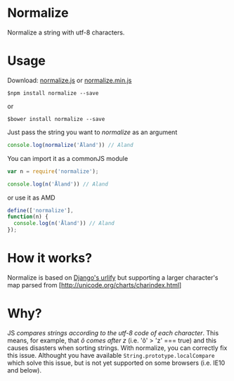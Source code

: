 # Normalize

Normalize a string with utf-8 characters.

# Usage

Download: [normalize.js](https://github.com/tehsis/normalize/blob/master/normalize.js) or [normalize.min.js](https://github.com/tehsis/normalize/blob/master/normalize.min.js)

```
$npm install normalize --save
```

or

```
$bower install normalize --save
```

Just pass the string you want to *normalize* as an argument

```javascript
console.log(normalize('Åland')) // Aland
```

You can import it as a commonJS module

```javascript
var n = require('normalize');

console.log(n('Åland')) // Aland
```

or use it as AMD

```javascript
define(['normalize'],
function(n) {
  console.log(n('Åland')) // Aland
});
```

# How it works?

Normalize is based on [Django's urlify](https://github.com/django/django/blob/master/django/contrib/admin/static/admin/js/urlify.js#L122) but supporting a
larger character's map parsed from [http://unicode.org/charts/charindex.html]

# Why?

JS _compares strings according to the utf-8 code of each character_. This means, for example, that *õ comes after z* (i.e. 'õ' > 'z' === true)
and this causes disasters when sorting strings. With normalize, you can correctly fix this issue.
Althought you have available `String.prototype.localCompare` which solve this issue, but is not yet supported on some browsers (i.e. IE10 and below).
